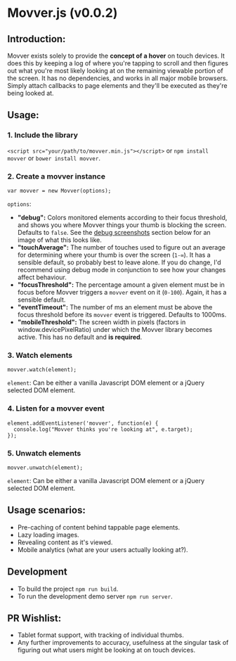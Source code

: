 # Movver.js (v0.0.2)

## Introduction:
Movver exists solely to provide the **concept of a hover** on touch devices. It does this by keeping a log of where you're tapping to scroll and then figures out what you're most likely looking at on the remaining viewable portion of the screen. It has no dependencies, and works in all major mobile browsers. Simply attach callbacks to page elements and they'll be executed as they're being looked at.

## Usage:

### 1. Include the library
`<script src="your/path/to/movver.min.js"></script>` or `npm install movver` or `bower install movver`.

### 2. Create a movver instance

```
var movver = new Movver(options);
```

`options`:

 - **"debug":** Colors monitored elements according to their focus threshold, and shows you where Movver things your thumb is blocking the screen. Defaults to `false`. See the [debug screenshots](https://github.com/michaelcarter/movver/blob/master/README.md#debug-screenshots) section below for an image of what this looks like.
 - **"touchAverage":** The number of touches used to figure out an average for determining where your thumb is over the screen (`1-∞`). It has a sensible default, so probably best to leave alone. If you do change, I'd recommend using debug mode in conjunction to see how your changes affect behaviour.
 - **"focusThreshold":** The percentage amount a given element must be in focus before Movver triggers a `movver` event on it (`0-100`). Again, it has a sensible default.
 - **"eventTimeout":** The number of ms an element must be above the focus threshold before its `movver` event is triggered. Defaults to 1000ms.
 - **"mobileThreshold":** The screen width in pixels (factors in window.devicePixelRatio) under which the Movver library becomes active. This has no default and **is required**.

### 3. Watch elements
```
movver.watch(element);
```
`element`: Can be either a vanilla Javascript DOM element or a jQuery selected DOM element.

### 4. Listen for a movver event
```
element.addEventListener('movver', function(e) {
  console.log("Movver thinks you're looking at", e.target);
});
```

### 5. Unwatch elements

```
movver.unwatch(element);
```

`element`: Can be either a vanilla Javascript DOM element or a jQuery selected DOM element.


## Usage scenarios:
- Pre-caching of content behind tappable page elements.
- Lazy loading images.
- Revealing content as it's viewed.
- Mobile analytics (what are your users actually looking at?).

## Development
- To build the project `npm run build`.
- To run the development demo server `npm run server`.


## PR Wishlist:
- Tablet format support, with tracking of individual thumbs.
- Any further improvements to accuracy, usefulness at the singular task of figuring out what users might be looking at on touch devices.
